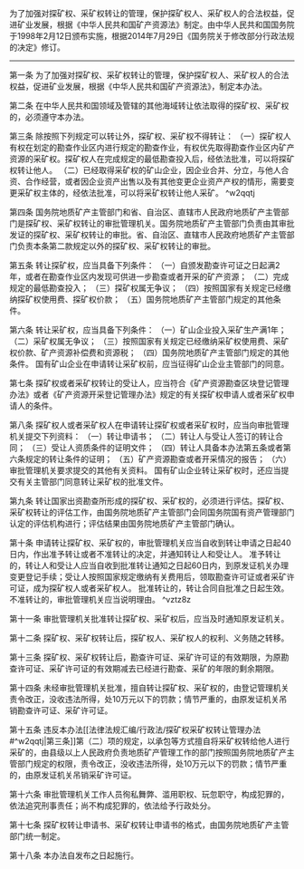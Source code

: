 为了加强对探矿权、采矿权转让的管理，保护探矿权人、采矿权人的合法权益，促进矿业发展，根据《中华人民共和国矿产资源法》制定。由中华人民共和国国务院于1998年2月12日颁布实施，根据2014年7月29日《国务院关于修改部分行政法规的决定》修订。
___
第一条 为了加强对探矿权、采矿权转让的管理，保护探矿权人、采矿权人的合法权益，促进矿业发展，根据《中华人民共和国矿产资源法》，制定本办法。

第二条 在中华人民共和国领域及管辖的其他海域转让依法取得的探矿权、采矿权的，必须遵守本办法。

第三条 除按照下列规定可以转让外，探矿权、采矿权不得转让：
（一）探矿权人有权在划定的勘查作业区内进行规定的勘查作业，有权优先取得勘查作业区内矿产资源的采矿权。探矿权人在完成规定的最低勘查投入后，经依法批准，可以将探矿权转让他人。
（二）已经取得采矿权的矿山企业，因企业合并、分立，与他人合资、合作经营，或者因企业资产出售以及有其他变更企业资产产权的情形，需要变更采矿权主体的，经依法批准，可以将采矿权转让他人采矿。 ^w2qqtj

第四条 国务院地质矿产主管部门和省、自治区、直辖市人民政府地质矿产主管部门是探矿权、采矿权转让的审批管理机关。国务院地质矿产主管部门负责由其审批发证的探矿权、采矿权转让的审批。省、自治区、直辖市人民政府地质矿产主管部门负责本条第二款规定以外的探矿权、采矿权转让的审批。

第五条 转让探矿权，应当具备下列条件：
（一）自颁发勘查许可证之日起满2年，或者在勘查作业区内发现可供进一步勘查或者开采的矿产资源；
（二）完成规定的最低勘查投入；
（三）探矿权属无争议；
（四）按照国家有关规定已经缴纳探矿权使用费、探矿权价款；
（五）国务院地质矿产主管部门规定的其他条件。

第六条 转让采矿权，应当具备下列条件：
（一）矿山企业投入采矿生产满1年；
（二）采矿权属无争议；
（三）按照国家有关规定已经缴纳采矿权使用费、采矿权价款、矿产资源补偿费和资源税；
（四）国务院地质矿产主管部门规定的其他条件。
国有矿山企业在申请转让采矿权前，应当征得矿山企业主管部门的同意。

第七条 探矿权或者采矿权转让的受让人，应当符合《矿产资源勘查区块登记管理办法》或者《矿产资源开采登记管理办法》规定的有关探矿权申请人或者采矿权申请人的条件。

第八条 探矿权人或者采矿权人在申请转让探矿权或者采矿权时，应当向审批管理机关提交下列资料：
（一）转让申请书；
（二）转让人与受让人签订的转让合同；
（三）受让人资质条件的证明文件；
（四）转让人具备本办法第五条或者第六条规定的转让条件的证明；
（五）矿产资源勘查或者开采情况的报告；
（六）审批管理机关要求提交的其他有关资料。
国有矿山企业转让采矿权时，还应当提交有关主管部门同意转让采矿权的批准文件。

第九条 转让国家出资勘查所形成的探矿权、采矿权的，必须进行评估。探矿权、采矿权转让的评估工作，由国务院地质矿产主管部门会同国务院国有资产管理部门认定的评估机构进行；评估结果由国务院地质矿产主管部门确认。

第十条 申请转让探矿权、采矿权的，审批管理机关应当自收到转让申请之日起40日内，作出准予转让或者不准转让的决定，并通知转让人和受让人。
准予转让的，转让人和受让人应当自收到批准转让通知之日起60日内，到原发证机关办理变更登记手续；受让人按照国家规定缴纳有关费用后，领取勘查许可证或者采矿许可证，成为探矿权人或者采矿权人。
批准转让的，转让合同自批准之日起生效。
不准转让的，审批管理机关应当说明理由。 ^vztz8z

第十一条 审批管理机关批准转让探矿权、采矿权后，应当及时通知原发证机关。

第十二条 探矿权、采矿权转让后，探矿权人、采矿权人的权利、义务随之转移。

第十三条 探矿权、采矿权转让后，勘查许可证、采矿许可证的有效期限，为原勘查许可证、采矿许可证的有效期减去已经进行勘查、采矿的年限的剩余期限。

第十四条 未经审批管理机关批准，擅自转让探矿权、采矿权的，由登记管理机关责令改正，没收违法所得，处10万元以下的罚款；情节严重的，由原发证机关吊销勘查许可证、采矿许可证。

第十五条 违反本办法[[法律法规汇编/行政法/探矿权采矿权转让管理办法#^w2qqtj|第三条]]第（二）项的规定，以承包等方式擅自将采矿权转给他人进行采矿的，由县级以上人民政府负责地质矿产管理工作的部门按照国务院地质矿产主管部门规定的权限，责令改正，没收违法所得，处10万元以下的罚款；情节严重的，由原发证机关吊销采矿许可证。

第十六条 审批管理机关工作人员徇私舞弊、滥用职权、玩忽职守，构成犯罪的，依法追究刑事责任；尚不构成犯罪的，依法给予行政处分。

第十七条 探矿权转让申请书、采矿权转让申请书的格式，由国务院地质矿产主管部门统一制定。

第十八条 本办法自发布之日起施行。